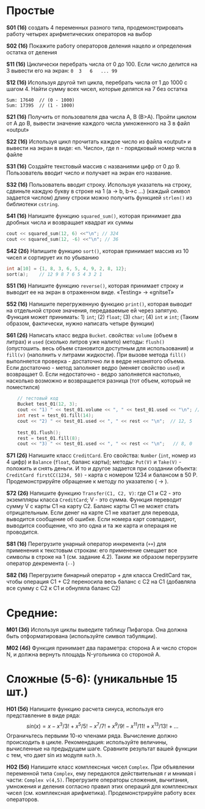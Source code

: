 # Простые
**S01 (1б)** создать 4 переменных разного типа, продемонстрировать работу четырех арифметических операторов на выбор

**S02 (1б)** Покажите работу операторов деления нацело и определения остатка от деления

**S11 (1б)** Циклически перебрать числа от 0 до 100. Если число делится на 3 вывести его на экран:  `0	3	6	...	99`

**S12 (1б)** Используя другой тип цикла, перебрать числа от 1 до 1000 с шагом 4. Найти сумму всех чисел, которые делятся на 7 без остатка 
```
Sum: 17640  // (0 - 1000)
Sum: 17395  // (1 - 1000)
```
**S21 (1б)** Получить от пользователя два числа А, В (В>A). Пройти циклом от А до В, вывести значение каждого числа умноженного на 3 в файл «output»

**S22 (1б)** Используя цикл прочитать каждое число из файла «output» и вывести на экран в виде: «n. Число», где n - порядковый номер числа в файле


**S31 (1б)**  Создайте текстовый массив с названиями цифр от 0 до 9. Пользователь вводит число и получает на экран его название.

**S32 (1б)** Пользователь вводит строку. Используя указатель на строку, сдвиньте каждую букву в строке на 1 (a → b, b→c …) (каждый символ задается числом) длину строки можно получить функцией `strlen()` из библиотеки `cstring`.

**S41 (1б)** Напишите функцию `squared_sum()`, которая принимает два дробных числа и возвращает квадрат их суммы
```cpp
cout << squared_sum(12, 6) <<"\n"; // 324
cout << squared_sum(12, -6) <<"\n"; // 36
```

**S42 (2б)** Напишите функцию `sort()`, которая принимает массив из 10 чисел и сортирует их по убыванию
```cpp
int a[10] = {1, 8, 3, 6, 5, 4, 9, 2, 8, 12};
sort(a);	// 12 9 8 7 6 5 4 3 2 1
```

**S51 (1б)** Напишите функцию `reverse()`, которая принимает строку и выводит ее на экран в отраженном виде. «Testing» → «gnitseT»

**S52 (1б)** Напишите перегруженную функцию `print()`, которая выводит на отдельной строке значения, передаваемые ей через запятую. Функция может принимать: 1) `int`; (2) `float`; (3) `char`; (4) `int` и `int`; (Таким образом, фактически, нужно написать четыре функции)


**S61 (2б)** Написать класс ведра `Bucket`.
свойства: `volume` (объем в литрах) и `used` (сколько литров уже налито)
методы: `flush()` (опустошить. весь объем становится доступным для использования) и `fill(v)` (наполнить v литрами жидкости). При вызове метода `fill()` выполняется проверка - достаточно ли в ведре незанятого объема. Если достаточно - метод заполняет ведро (меняет свойство `used`) и возвращает 0. Если недостаточно - ведро заполняется настолько, насколько возможно и возвращается разница (тот объем, который не поместился)
```cpp
    // тестовый код
    Bucket test_01(12, 3);
    cout << "1) " << test_01.volume << ", " << test_01.used << "\n"; // 12, 3
    int rest = test_01.fill(14);
    cout << "2) " << test_01.used << ", " << rest << "\n";  // 12, 5
    
    test_01.flush();
    rest = test_01.fill(8);
    cout << "3) " << test_01.used << ", " << rest << "\n";   // 8, 0
```

**S71 (2б)** Напишите класс `CreditCard`. Его свойства: `Number` (`int`, номер из  4 цифр) и `Balance` (`float`, баланс карты); методы: `Put(V)` и `Take(V)` - положить и снять деньги. И то и другое задается при создании объекта: `CreditCard firstCC(1234, 50)` - карта с номером 1234 и балансом в 50 Р. Продемонстрируйте обращение к методу по указателю ( -> ).

**S72 (2б)** Напишите функцию `Transfer(C1, C2, V)`: где C1 и C2 - это экземпляры класса `CreditCard`; V - это сумма. Функция переводит сумму V с карты С1 на карту С2. Баланс карты С1 не может стать отрицательным. Если денег на карте С1 не хватает для перевода, выводится сообщение об ошибке. Если номера карт совпадают, выводится сообщение, что это одна и та же карта и операция не проводится.

**S81 (1б)** Перегрузите унарный оператор инкремента (`++`) для применения к текстовым строкам: его применение смещает все символы в строке на 1 (см. задание 4.2). Таким же образом перегрузите оператор декремента (`--`)

**S82 (1б)** Перегрузите бинарный оператор + для класса CreditCard так, чтобы операция С1 + С2 переносила весь баланс с С2 на С1 (добавляла все сумму с С2 к С1 и обнуляла баланс С2)


# Средние: 
**M01 (3б)** Используя циклы выведите таблицу Пифагора. Она должна быть отформатирована (используйте символ табуляции).

**М02 (4б)** Функция принимает два параметра: сторона А и число сторон N, и должна вернуть площадь N-угольника со стороной А. 

# Сложные (5-6): (уникальные 15 шт.)
**H01 (5б)** Напишите функцию расчета синуса, используя его представление в виде ряда: $$sin(x) = x - x^3/3! + x^5/5! - x^7/7! + x^9/9! - x^11/11! + x^13/13! + ... $$ 
Ограничьтесь первыми 10-ю членами ряда. Вычисление должно происходить в цикле. 
Рекомендация: используйте величины, вычисленные на предыдущем шаге.
Сравните результат вашей функции с тем, что дает sin из модуля `math.h`.

**H02 (5б)** Напишите класс комплексных чисел `Complex`. При объявлении переменной типа `Complex`, ему передаются действительная r и мнимая i части: `Complex v(4,5)`. Перегрузите операторы сложения, вычитания, умножения и деления согласно правил этих операций для комплексных чисел (см. комплексная арифметика). Продемонстрируйте работу всех операторов.
